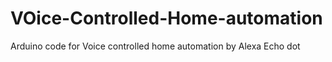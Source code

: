 # VOice-Controlled-Home-automation

Arduino code for Voice controlled home automation by Alexa Echo dot

